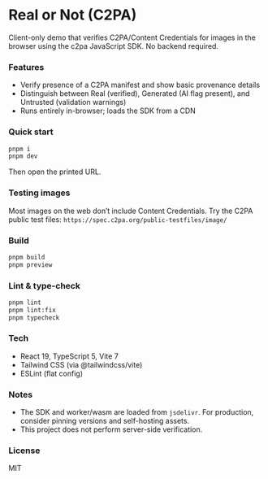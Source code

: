 # Real or Not (C2PA)

Client-only demo that verifies C2PA/Content Credentials for images in the browser using the c2pa JavaScript SDK. No backend required.

### Features
- Verify presence of a C2PA manifest and show basic provenance details
- Distinguish between Real (verified), Generated (AI flag present), and Untrusted (validation warnings)
- Runs entirely in-browser; loads the SDK from a CDN

### Quick start
```bash
pnpm i
pnpm dev
```
Then open the printed URL.

### Testing images
Most images on the web don’t include Content Credentials. Try the C2PA public test files:
`https://spec.c2pa.org/public-testfiles/image/`

### Build
```bash
pnpm build
pnpm preview
```

### Lint & type-check
```bash
pnpm lint
pnpm lint:fix
pnpm typecheck
```

### Tech
- React 19, TypeScript 5, Vite 7
- Tailwind CSS (via @tailwindcss/vite)
- ESLint (flat config)

### Notes
- The SDK and worker/wasm are loaded from `jsdelivr`. For production, consider pinning versions and self-hosting assets.
- This project does not perform server-side verification.

### License
MIT
